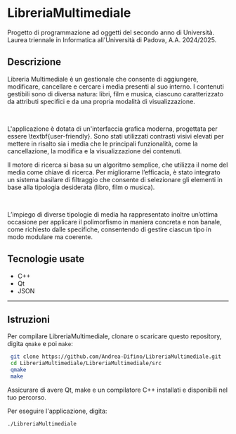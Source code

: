 # LibreriaMultimediale
Progetto di programmazione ad oggetti del secondo anno di Università. Laurea triennale in Informatica all'Università di Padova, A.A. 2024/2025.

## Descrizione
Libreria Multimediale è un gestionale che consente di aggiungere, modificare, cancellare e cercare i media presenti al suo interno. I contenuti gestibili sono di diversa natura: libri, film e musica, ciascuno caratterizzato da attributi specifici e da una propria modalità di visualizzazione.

<br/>

L'applicazione è dotata di un'interfaccia grafica moderna, progettata per essere \textbf{user-friendly}. Sono stati utilizzati contrasti visivi elevati per mettere in risalto sia i media che le principali funzionalità, come la cancellazione, la modifica e la visualizzazione dei contenuti.

Il motore di ricerca si basa su un algoritmo semplice, che utilizza il nome del media come chiave di ricerca. Per migliorarne l’efficacia, è stato integrato un sistema basilare di filtraggio che consente di selezionare gli elementi in base alla tipologia desiderata (libro, film o musica).

<br/>

L’impiego di diverse tipologie di media ha rappresentato inoltre un’ottima occasione per applicare il polimorfismo in maniera concreta e non banale, come richiesto dalle specifiche, consentendo di gestire ciascun tipo in modo modulare ma coerente.

## Tecnologie usate
* C++
* Qt
* JSON
<hr/>

## Istruzioni
Per compilare LibreriaMultimediale, clonare o scaricare questo repository, digita `qmake` e poi `make`:

```bash
 git clone https://github.com/Andrea-Difino/LibreriaMultimediale.git
 cd LibreriaMultimediale/LibreriaMultimediale/src
 qmake
 make
```

Assicurare di avere Qt, make e un compilatore C++ installati e disponibili nel tuo percorso.

Per eseguire l'applicazione, digita:

```bash
./LibreriaMultimediale
```